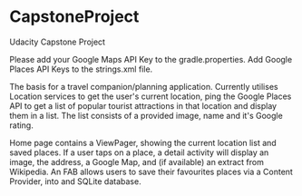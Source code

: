 # CapstoneProject
Udacity Capstone Project

Please add your Google Maps API Key to the gradle.properties.
Add Google Places API Keys to the strings.xml file.

The basis for a travel companion/planning application.
Currently utilises Location services to get the user's current location, ping the Google Places API to get a list of popular
tourist attractions in that location and display them in a list. The list consists of a provided image, name and it's Google rating.

Home page contains a ViewPager, showing the current location list and saved places.
If a user taps on a place, a detail activity will display an image, the address, a Google Map, and (if available) an extract from Wikipedia.
An FAB allows users to save their favourites places via a Content Provider, into and SQLite database.

